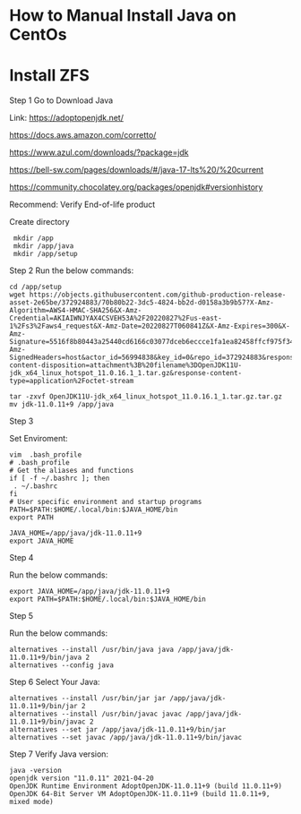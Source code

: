 # How to Manual Install Java on CentOs

# Install ZFS

Step 1
Go to Download Java 

Link:
https://adoptopenjdk.net/ 

https://docs.aws.amazon.com/corretto/

https://www.azul.com/downloads/?package=jdk

https://bell-sw.com/pages/downloads/#/java-17-lts%20/%20current

https://community.chocolatey.org/packages/openjdk#versionhistory

Recommend: Verify End-of-life product

Create directory

```
 mkdir /app
 mkdir /app/java
 mkdir /app/setup
```

Step 2
Run the below commands:

```
cd /app/setup
wget https://objects.githubusercontent.com/github-production-release-asset-2e65be/372924883/70b80b22-3dc5-4824-bb2d-d0158a3b9b57?X-Amz-Algorithm=AWS4-HMAC-SHA256&X-Amz-Credential=AKIAIWNJYAX4CSVEH53A%2F20220827%2Fus-east-1%2Fs3%2Faws4_request&X-Amz-Date=20220827T060841Z&X-Amz-Expires=300&X-Amz-Signature=5516f8b80443a25440cd6166c03077dceb6eccce1fa1ea82458ffcf975f34f68&X-Amz-SignedHeaders=host&actor_id=56994838&key_id=0&repo_id=372924883&response-content-disposition=attachment%3B%20filename%3DOpenJDK11U-jdk_x64_linux_hotspot_11.0.16.1_1.tar.gz&response-content-type=application%2Foctet-stream

tar -zxvf OpenJDK11U-jdk_x64_linux_hotspot_11.0.16.1_1.tar.gz.tar.gz
mv jdk-11.0.11+9 /app/java
```

Step 3

Set Enviroment:

```
vim  .bash_profile 
# .bash_profile
# Get the aliases and functions
if [ -f ~/.bashrc ]; then
 . ~/.bashrc
fi
# User specific environment and startup programs
PATH=$PATH:$HOME/.local/bin:$JAVA_HOME/bin
export PATH

JAVA_HOME=/app/java/jdk-11.0.11+9
export JAVA_HOME
```

Step 4

Run the below commands:

```
export JAVA_HOME=/app/java/jdk-11.0.11+9
export PATH=$PATH:$HOME/.local/bin:$JAVA_HOME/bin
```

Step 5

Run the below commands:

```
alternatives --install /usr/bin/java java /app/java/jdk-11.0.11+9/bin/java 2
alternatives --config java
```

Step 6
Select Your Java:

```
alternatives --install /usr/bin/jar jar /app/java/jdk-11.0.11+9/bin/jar 2
alternatives --install /usr/bin/javac javac /app/java/jdk-11.0.11+9/bin/javac 2
alternatives --set jar /app/java/jdk-11.0.11+9/bin/jar 
alternatives --set javac /app/java/jdk-11.0.11+9/bin/javac
```

Step 7
Verify Java version:

```
java -version
openjdk version "11.0.11" 2021-04-20
OpenJDK Runtime Environment AdoptOpenJDK-11.0.11+9 (build 11.0.11+9)
OpenJDK 64-Bit Server VM AdoptOpenJDK-11.0.11+9 (build 11.0.11+9, mixed mode)
```
